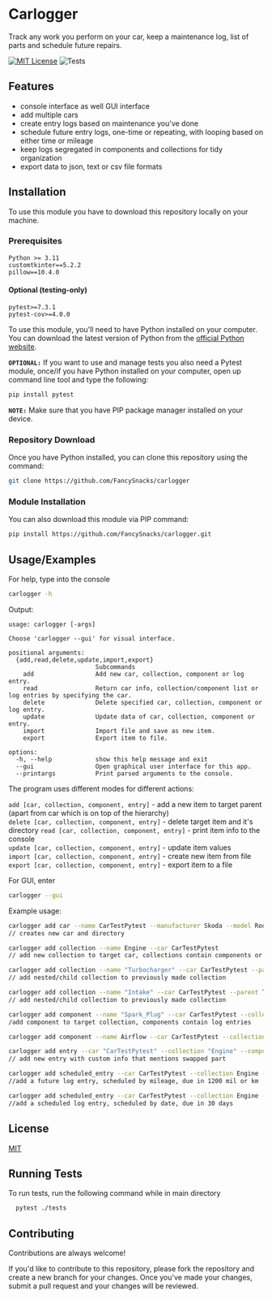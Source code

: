 
# Carlogger

Track any work you perform on your car, keep a maintenance log, list of parts and schedule future repairs. 


[![MIT License](https://img.shields.io/badge/License-MIT-green.svg)](https://choosealicense.com/licenses/mit/)
![Tests](https://github.com/FancySnacks/carlogger/actions/workflows/actions.yml/badge.svg)

## Features

- console interface as well GUI interface
- add multiple cars
- create entry logs based on maintenance you've done
- schedule future entry logs, one-time or repeating, with looping based on either time or mileage
- keep logs segregated in components and collections for tidy organization
- export data to json, text or csv file formats


## Installation

To use this module you have to download this repository locally on your machine.

### Prerequisites

```
Python >= 3.11  
customtkinter==5.2.2
pillow==10.4.0
```  
  
#### Optional (testing-only)

```
pytest>=7.3.1
pytest-cov>=4.0.0
```

To use this module, you'll need to have Python installed on your computer. You can download the latest version of Python from the [official Python website](https://www.python.org/downloads/).  

**`OPTIONAL:`** If you want to use and manage tests you also need a Pytest module, once/if you have Python installed on your computer, open up command line tool and type the following:  

```bash
pip install pytest
```

**`NOTE:`**  Make sure that you have PIP package manager installed on your device.  
  
  
### Repository Download

Once you have Python installed, you can clone this repository using the command:

```bash
git clone https://github.com/FancySnacks/carlogger
```
  
### Module Installation  
  
You can also download this module via PIP command:  
```bash
pip install https://github.com/FancySnacks/carlogger.git
```
## Usage/Examples

For help, type into the console

```bash
carlogger -h
```

Output:

```
usage: carlogger [-args]

Choose 'carlogger --gui' for visual interface.

positional arguments:
  {add,read,delete,update,import,export}
                        Subcommands
    add                 Add new car, collection, component or log entry.
    read                Return car info, collection/component list or log entries by specifying the car.
    delete              Delete specified car, collection, component or log entry.
    update              Update data of car, collection, component or entry.
    import              Import file and save as new item.
    export              Export item to file.

options:
  -h, --help            show this help message and exit
  --gui                 Open graphical user interface for this app.
  --printargs           Print parsed arguments to the console.

```
 
The program uses different modes for different actions:  

`add [car, collection, component, entry]` - add a new item to target parent (apart from car which is on top of the hierarchy)  
`delete [car, collection, component, entry]` - delete target item and it's directory
`read [car, collection, component, entry]` - print item info to the console  
`update [car, collection, component, entry]` - update item values  
`import [car, collection, component, entry]` - create new item from file
`export [car, collection, component, entry]` - export item to a file  

For GUI, enter  

```bash
carlogger --gui
```

Example usage:

```bash
carlogger add car --name CarTestPytest --manufacturer Skoda --model Roomster --year 2002 --mileage 198000
// creates new car and directory

carlogger add collection --name Engine --car CarTestPytest
// add new collection to target car, collections contain components or other collections

carlogger add collection --name "Turbocharger" --car CarTestPytest --parent Engine
// add nested/child collection to previously made collection

carlogger add collection --name "Intake" --car CarTestPytest --parent Turbocharger
// add nested/child collection to previously made collection

carlogger add component --name "Spark_Plug" --car CarTestPytest --collection Engine
/add component to target collection, components contain log entries

carlogger add component --name Airflow --car CarTestPytest --collection Turbocharger

carlogger add entry --car "CarTestPytest" --collection "Engine" --component "Spark_Plug" --desc "Replaced all spark plugs." --mileage 198000 --category "swap" --custom "part=Bosch Double Iridium"
// add new entry with custom info that mentions swapped part

carlogger add scheduled_entry --car CarTestPytest --collection Engine --component "Spark_Plug" --desc "Spark plug swap." --mileage 0 --category "swap" --rule 'mileage' --frequency 1200
//add a future log entry, scheduled by mileage, due in 1200 mil or km

carlogger add scheduled_entry --car CarTestPytest --collection Engine --component "Spark_Plug" --desc "Spark plug check." --mileage 0 --category "check" --repeating --rule 'date' --frequency 30
//add a scheduled log entry, scheduled by date, due in 30 days
```


## License

[MIT](https://choosealicense.com/licenses/mit/)


## Running Tests

To run tests, run the following command while in main directory

```bash
  pytest ./tests
```


## Contributing

Contributions are always welcome!

If you'd like to contribute to this repository, please fork the repository and create a new branch for your changes. Once you've made your changes, submit a pull request and your changes will be reviewed.

